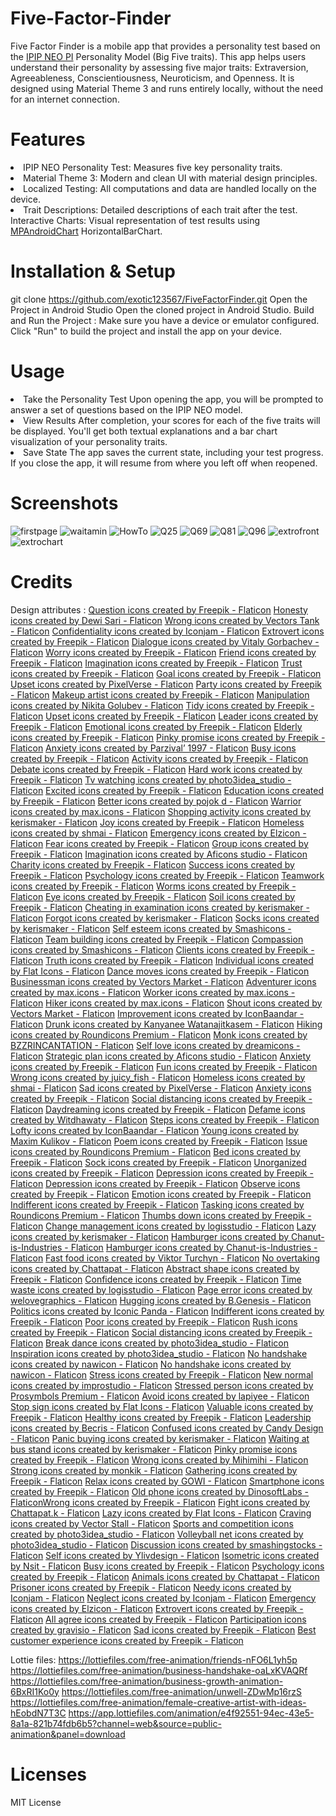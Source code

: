 # Five-Factor-Finder
Five Factor Finder is a mobile app that provides a personality test based on the <a href="https://github.com/kholia/IPIP-NEO-PI">IPIP NEO PI</a> Personality Model (Big Five traits). This app helps users understand their personality by assessing five major traits: Extraversion, Agreeableness, Conscientiousness, Neuroticism, and Openness. It is designed using Material Theme 3 and runs entirely locally, without the need for an internet connection.

# Features
<li>IPIP NEO Personality Test: Measures five key personality traits.</li>
<li>Material Theme 3: Modern and clean UI with material design principles.</li>
<li>Localized Testing: All computations and data are handled locally on the device.</li>
<li>Trait Descriptions: Detailed descriptions of each trait after the test.</li>
Interactive Charts: Visual representation of test results using <a href="https://github.com/PhilJay/MPAndroidChart">MPAndroidChart</a> HorizontalBarChart.

# Installation & Setup
git clone https://github.com/exotic123567/FiveFactorFinder.git
Open the Project in Android Studio Open the cloned project in Android Studio.
Build and Run the Project :
Make sure you have a device or emulator configured.
Click "Run" to build the project and install the app on your device.

# Usage
<li>Take the Personality Test Upon opening the app, you will be prompted to answer a set of questions based on the IPIP NEO model.</li>

<li>View Results After completion, your scores for each of the five traits will be displayed. You'll get both textual explanations and a bar chart visualization of your personality traits.</li>

<li>Save State The app saves the current state, including your test progress. If you close the app, it will resume from where you left off when reopened.</li>

# Screenshots
![firstpage](https://github.com/user-attachments/assets/ba49232a-9a06-4eec-82ba-e156e100b2a0)
![waitamin](https://github.com/user-attachments/assets/06ef148d-c14f-4d01-b2f6-5b69826741bf)
![HowTo](https://github.com/user-attachments/assets/e5ed2134-d6b3-4450-8ccc-004e6e7cd5da)
![Q25](https://github.com/user-attachments/assets/d22a81d5-fdef-4bc2-bcbe-a87d9e3039e2)
![Q69](https://github.com/user-attachments/assets/02fe521a-9630-40a3-a016-7c0d7bb20483)
![Q81](https://github.com/user-attachments/assets/8efa03f0-03f8-4c85-ae1f-e4923a26fbb4)
![Q96](https://github.com/user-attachments/assets/27fb66e9-0b03-489f-b8a6-5c8bfeab6ee1)
![extrofront](https://github.com/user-attachments/assets/66f9f5ab-653a-4c54-b650-021e9eb1a369)
![extrochart](https://github.com/user-attachments/assets/c705fc24-6e36-477d-96c2-bd45b9014ae1)

# Credits
Design attributes :
<a href="https://www.flaticon.com/free-icons/question" title="question icons">Question icons created by Freepik - Flaticon</a>
<a href="https://www.flaticon.com/free-icons/honesty" title="honesty icons">Honesty icons created by Dewi Sari - Flaticon</a>
<a href="https://www.flaticon.com/free-icons/wrong" title="wrong icons">Wrong icons created by Vectors Tank - Flaticon</a>
<a href="https://www.flaticon.com/free-icons/confidentiality" title="confidentiality icons">Confidentiality icons created by Iconjam - Flaticon</a>
<a href="https://www.flaticon.com/free-icons/extrovert" title="extrovert icons">Extrovert icons created by Freepik - Flaticon</a>
<a href="https://www.flaticon.com/free-icons/dialogue" title="dialogue icons">Dialogue icons created by Vitaly Gorbachev - Flaticon</a>
<a href="" title="worry icons">Worry icons created by Freepik - Flaticon</a>
<a href="" title="friend icons">Friend icons created by Freepik - Flaticon</a>
<a href="https://www.flaticon.com/free-icons/imagination" title="imagination icons">Imagination icons created by Freepik - Flaticon</a>
<a href="" title="trust icons">Trust icons created by Freepik - Flaticon</a>
<a href="" title="goal icons">Goal icons created by Freepik - Flaticon</a>
<a href="" title="upset icons">Upset icons created by PixelVerse - Flaticon</a>
<a href="" title="party icons">Party icons created by Freepik - Flaticon</a>
<a href="https://www.flaticon.com/free-icons/makeup-artist" title="makeup artist icons">Makeup artist icons created by Freepik - Flaticon</a>
<a href="https://www.flaticon.com/free-icons/manipulation" title="manipulation icons">Manipulation icons created by Nikita Golubev - Flaticon</a>
<a href="https://www.flaticon.com/free-icons/tidy" title="tidy icons">Tidy icons created by Freepik - Flaticon</a>
<a href="https://www.flaticon.com/free-icons/upset" title="upset icons">Upset icons created by Freepik - Flaticon</a>
<a href="https://www.flaticon.com/free-icons/leader" title="leader icons">Leader icons created by Freepik - Flaticon</a>
<a href="https://www.flaticon.com/free-icons/emotional" title="emotional icons">Emotional icons created by Freepik - Flaticon</a>
<a href="https://www.flaticon.com/free-icons/elderly" title="elderly icons">Elderly icons created by Freepik - Flaticon</a>
<a href="https://www.flaticon.com/free-icons/pinky-promise" title="pinky promise icons">Pinky promise icons created by Freepik - Flaticon</a>
<a href="https://www.flaticon.com/free-icons/anxiety" title="anxiety icons">Anxiety icons created by Parzival’ 1997 - Flaticon</a>
<a href="https://www.flaticon.com/free-icons/busy" title="busy icons">Busy icons created by Freepik - Flaticon</a>
<a href="https://www.flaticon.com/free-icons/activity" title="activity icons">Activity icons created by Freepik - Flaticon</a>
<a href="https://www.flaticon.com/free-icons/debate" title="debate icons">Debate icons created by Freepik - Flaticon</a>
<a href="https://www.flaticon.com/free-icons/hard-work" title="hard work icons">Hard work icons created by Freepik - Flaticon</a>
<a href="https://www.flaticon.com/free-icons/tv-watching" title="tv watching icons">Tv watching icons created by photo3idea_studio - Flaticon</a>
<a href="https://www.flaticon.com/free-icons/excited" title="Excited icons">Excited icons created by Freepik - Flaticon</a>
<a href="https://www.flaticon.com/free-icons/education" title="education icons">Education icons created by Freepik - Flaticon</a>
<a href="https://www.flaticon.com/free-icons/better" title="better icons">Better icons created by pojok d - Flaticon</a>
<a href="https://www.flaticon.com/free-icons/warrior" title="warrior icons">Warrior icons created by max.icons - Flaticon</a>
<a href="https://www.flaticon.com/free-icons/shopping-activity" title="shopping activity icons">Shopping activity icons created by kerismaker - Flaticon</a>
<a href="https://www.flaticon.com/free-icons/joy" title="joy icons">Joy icons created by Freepik - Flaticon</a>
<a href="https://www.flaticon.com/free-icons/homeless" title="homeless icons">Homeless icons created by shmai - Flaticon</a>
<a href="https://www.flaticon.com/free-icons/emergency" title="emergency icons">Emergency icons created by Elzicon - Flaticon</a>
<a href="" title="fear icons">Fear icons created by Freepik - Flaticon</a>
<a href="https://www.flaticon.com/free-icons/group" title="group icons">Group icons created by Freepik - Flaticon</a>
<a href="https://www.flaticon.com/free-icons/imagination" title="imagination icons">Imagination icons created by Aficons studio - Flaticon</a>
<a href="https://www.flaticon.com/free-icons/charity" title="charity icons">Charity icons created by Freepik - Flaticon</a>
<a href="https://www.flaticon.com/free-icons/success" title="success icons">Success icons created by Freepik - Flaticon</a>
<a href="https://www.flaticon.com/free-icons/psychology" title="psychology icons">Psychology icons created by Freepik - Flaticon</a>
<a href="https://www.flaticon.com/free-icons/teamwork" title="teamwork icons">Teamwork icons created by Freepik - Flaticon</a>
<a href="https://www.flaticon.com/free-icons/worms" title="worms icons">Worms icons created by Freepik - Flaticon</a>
<a href="https://www.flaticon.com/free-icons/eye" title="eye icons">Eye icons created by Freepik - Flaticon</a>
<a href="https://www.flaticon.com/free-icons/soil" title="soil icons">Soil icons created by Freepik - Flaticon</a>
<a href="https://www.flaticon.com/free-icons/cheating-in-examination" title="cheating in examination icons">Cheating in examination icons created by kerismaker - Flaticon</a>
<a href="https://www.flaticon.com/free-icons/forgot" title="forgot icons">Forgot icons created by kerismaker - Flaticon</a>
<a href="https://www.flaticon.com/free-icons/socks" title="socks icons">Socks icons created by kerismaker - Flaticon</a>
<a href="https://www.flaticon.com/free-icons/self-esteem" title="self esteem icons">Self esteem icons created by Smashicons - Flaticon</a>
<a href="https://www.flaticon.com/free-icons/team-building" title="team building icons">Team building icons created by Freepik - Flaticon</a>
<a href="https://www.flaticon.com/free-icons/compassion" title="compassion icons">Compassion icons created by Smashicons - Flaticon</a>
<a href="https://www.flaticon.com/free-icons/clients" title="clients icons">Clients icons created by Freepik - Flaticon</a>
<a href="https://www.flaticon.com/free-icons/truth" title="truth icons">Truth icons created by Freepik - Flaticon</a>
<a href="https://www.flaticon.com/free-icons/individual" title="individual icons">Individual icons created by Flat Icons - Flaticon</a>
<a href="https://www.flaticon.com/free-icons/dance-moves" title="dance moves icons">Dance moves icons created by Freepik - Flaticon</a>
<a href="https://www.flaticon.com/free-icons/businessman" title="businessman icons">Businessman icons created by Vectors Market - Flaticon</a>
<a href="https://www.flaticon.com/free-icons/adventurer" title="adventurer icons">Adventurer icons created by max.icons - Flaticon</a>
<a href="https://www.flaticon.com/free-icons/worker" title="worker icons">Worker icons created by max.icons - Flaticon</a>
<a href="https://www.flaticon.com/free-icons/hiker" title="hiker icons">Hiker icons created by max.icons - Flaticon</a>
<a href="https://www.flaticon.com/free-icons/shout" title="shout icons">Shout icons created by Vectors Market - Flaticon</a>
<a href="https://www.flaticon.com/free-icons/improvement" title="improvement icons">Improvement icons created by IconBaandar - Flaticon</a>
<a href="https://www.flaticon.com/free-icons/drunk" title="drunk icons">Drunk icons created by Kanyanee Watanajitkasem - Flaticon</a>
<a href="https://www.flaticon.com/free-icons/hiking" title="hiking icons">Hiking icons created by Roundicons Premium - Flaticon</a>
<a href="https://www.flaticon.com/free-icons/monk" title="monk icons">Monk icons created by BZZRINCANTATION - Flaticon</a>
<a href="https://www.flaticon.com/free-icons/self-love" title="self love icons">Self love icons created by dreamicons - Flaticon</a>
<a href="https://www.flaticon.com/free-icons/strategic-plan" title="strategic plan icons">Strategic plan icons created by Aficons studio - Flaticon</a>
<a href="https://www.flaticon.com/free-icons/anxiety" title="anxiety icons">Anxiety icons created by Freepik - Flaticon</a>
<a href="https://www.flaticon.com/free-icons/fun" title="fun icons">Fun icons created by Freepik - Flaticon</a>
<a href="https://www.flaticon.com/free-icons/wrong" title="wrong icons">Wrong icons created by juicy_fish - Flaticon</a>
<a href="https://www.flaticon.com/free-icons/homeless" title="homeless icons">Homeless icons created by shmai - Flaticon</a>
<a href="" title="sad icons">Sad icons created by PixelVerse - Flaticon</a>
<a href="" title="anxiety icons">Anxiety icons created by Freepik - Flaticon</a>
<a href="https://www.flaticon.com/free-icons/social-distancing" title="social distancing icons">Social distancing icons created by Freepik - Flaticon</a>
<a href="https://www.flaticon.com/free-icons/daydreaming" title="daydreaming icons">Daydreaming icons created by Freepik - Flaticon</a>
<a href="https://www.flaticon.com/free-icons/defame" title="defame icons">Defame icons created by Witdhawaty - Flaticon</a>
<a href="https://www.flaticon.com/free-icons/steps" title="steps icons">Steps icons created by Freepik - Flaticon</a>
<a href="https://www.flaticon.com/free-icons/lofty" title="lofty icons">Lofty icons created by IconBaandar - Flaticon</a>
<a href="https://www.flaticon.com/free-icons/young" title="young icons">Young icons created by Maxim Kulikov - Flaticon</a>
<a href="https://www.flaticon.com/free-icons/poem" title="poem icons">Poem icons created by Freepik - Flaticon</a>
<a href="https://www.flaticon.com/free-icons/issue" title="issue icons">Issue icons created by Roundicons Premium - Flaticon</a>
<a href="https://www.flaticon.com/free-icons/bed" title="bed icons">Bed icons created by Freepik - Flaticon</a>
<a href="https://www.flaticon.com/free-icons/sock" title="sock icons">Sock icons created by Freepik - Flaticon</a>
<a href="https://www.flaticon.com/free-icons/unorganized" title="unorganized icons">Unorganized icons created by Freepik - Flaticon</a>
<a href="https://www.flaticon.com/free-icons/depression" title="depression icons">Depression icons created by Freepik - Flaticon</a>
<a href="https://www.flaticon.com/free-icons/depression" title="depression icons">Depression icons created by Freepik - Flaticon</a>
<a href="https://www.flaticon.com/free-icons/observe" title="observe icons">Observe icons created by Freepik - Flaticon</a>
<a href="https://www.flaticon.com/free-icons/emotion" title="emotion icons">Emotion icons created by Freepik - Flaticon</a>
<a href="https://www.flaticon.com/free-icons/indifferent" title="indifferent icons">Indifferent icons created by Freepik - Flaticon</a>
<a href="https://www.flaticon.com/free-icons/tasking" title="tasking icons">Tasking icons created by Roundicons Premium - Flaticon</a>
<a href="https://www.flaticon.com/free-icons/thumbs-down" title="thumbs down icons">Thumbs down icons created by Freepik - Flaticon</a>
<a href="https://www.flaticon.com/free-icons/change-management" title="change management icons">Change management icons created by logisstudio - Flaticon</a>
<a href="https://www.flaticon.com/free-icons/lazy" title="lazy icons">Lazy icons created by kerismaker - Flaticon</a>
<a href="https://www.flaticon.com/free-icons/hamburger" title="hamburger icons">Hamburger icons created by Chanut-is-Industries - Flaticon</a>
<a href="https://www.flaticon.com/free-icons/hamburger" title="hamburger icons">Hamburger icons created by Chanut-is-Industries - Flaticon</a>
<a href="https://www.flaticon.com/free-icons/fast-food" title="fast food icons">Fast food icons created by Viktor Turchyn - Flaticon</a>
<a href="https://www.flaticon.com/free-icons/no-overtaking" title="no overtaking icons">No overtaking icons created by Chattapat - Flaticon</a>
<a href="https://www.flaticon.com/free-icons/abstract-shape" title="abstract shape icons">Abstract shape icons created by Freepik - Flaticon</a>
<a href="https://www.flaticon.com/free-icons/confidence" title="confidence icons">Confidence icons created by Freepik - Flaticon</a>
<a href="https://www.flaticon.com/free-icons/time-waste" title="time waste icons">Time waste icons created by logisstudio - Flaticon</a>
<a href="https://www.flaticon.com/free-icons/page-error" title="page error icons">Page error icons created by welovegraphics - Flaticon</a>
<a href="https://www.flaticon.com/free-icons/hugging" title="hugging icons">Hugging icons created by B.Genesis - Flaticon</a>
<a href="https://www.flaticon.com/free-icons/politics" title="politics icons">Politics icons created by Iconic Panda - Flaticon</a>
<a href="https://www.flaticon.com/free-icons/indifferent" title="indifferent icons">Indifferent icons created by Freepik - Flaticon</a>
<a href="https://www.flaticon.com/free-icons/poor" title="poor icons">Poor icons created by Freepik - Flaticon</a>
<a href="https://www.flaticon.com/free-icons/rush" title="rush icons">Rush icons created by Freepik - Flaticon</a>
<a href="https://www.flaticon.com/free-icons/social-distancing" title="social distancing icons">Social distancing icons created by Freepik - Flaticon</a>
<a href="https://www.flaticon.com/free-icons/break-dance" title="break dance icons">Break dance icons created by photo3idea_studio - Flaticon</a>
<a href="https://www.flaticon.com/free-icons/inspiration" title="inspiration icons">Inspiration icons created by photo3idea_studio - Flaticon</a>
<a href="https://www.flaticon.com/free-icons/no-handshake" title="no handshake icons">No handshake icons created by nawicon - Flaticon</a>
<a href="https://www.flaticon.com/free-icons/no-handshake" title="no handshake icons">No handshake icons created by nawicon - Flaticon</a>
<a href="https://www.flaticon.com/free-icons/stress" title="stress icons">Stress icons created by Freepik - Flaticon</a>
<a href="https://www.flaticon.com/free-icons/new-normal" title="new normal icons">New normal icons created by improstudio - Flaticon</a>
<a href="https://www.flaticon.com/free-icons/stressed-person" title="stressed person icons">Stressed person icons created by Prosymbols Premium - Flaticon</a>
<a href="https://www.flaticon.com/free-icons/avoid" title="avoid icons">Avoid icons created by lapiyee - Flaticon</a>
<a href="https://www.flaticon.com/free-icons/stop-sign" title="stop sign icons">Stop sign icons created by Flat Icons - Flaticon</a>
<a href="https://www.flaticon.com/free-icons/valuable" title="valuable icons">Valuable icons created by Freepik - Flaticon</a>
<a href="https://www.flaticon.com/free-icons/healthy" title="healthy icons">Healthy icons created by Freepik - Flaticon</a>
<a href="https://www.flaticon.com/free-icons/leadership" title="leadership icons">Leadership icons created by Becris - Flaticon</a>
<a href="https://www.flaticon.com/free-icons/confused" title="confused icons">Confused icons created by Candy Design - Flaticon</a>
<a href="https://www.flaticon.com/free-icons/panic-buying" title="panic buying icons">Panic buying icons created by kerismaker - Flaticon</a>
<a href="https://www.flaticon.com/free-icons/waiting-at-bus-stand" title="waiting at bus stand icons">Waiting at bus stand icons created by kerismaker - Flaticon</a>
<a href="https://www.flaticon.com/free-icons/pinky-promise" title="pinky promise icons">Pinky promise icons created by Freepik - Flaticon</a>
<a href="https://www.flaticon.com/free-icons/wrong" title="wrong icons">Wrong icons created by Mihimihi - Flaticon</a>
<a href="https://www.flaticon.com/free-icons/strong" title="strong icons">Strong icons created by monkik - Flaticon</a>
<a href="https://www.flaticon.com/free-icons/gathering" title="gathering icons">Gathering icons created by Freepik - Flaticon</a>
<a href="https://www.flaticon.com/free-icons/relax" title="relax icons">Relax icons created by GOWI - Flaticon</a>
<a href="https://www.flaticon.com/free-icons/smartphone" title="smartphone icons">Smartphone icons created by Freepik - Flaticon</a>
<a href="https://www.flaticon.com/free-icons/old-phone" title="old phone icons">Old phone icons created by DinosoftLabs - Flaticon</a><a href="https://www.flaticon.com/free-icons/wrong" title="wrong icons">Wrong icons created by Freepik - Flaticon</a>
<a href="https://www.flaticon.com/free-icons/fight" title="fight icons">Fight icons created by Chattapat.k - Flaticon</a>
<a href="https://www.flaticon.com/free-icons/lazy" title="lazy icons">Lazy icons created by Flat Icons - Flaticon</a>
<a href="https://www.flaticon.com/free-icons/craving" title="craving icons">Craving icons created by Vector Stall - Flaticon</a>
<a href="https://www.flaticon.com/free-icons/sports-and-competition" title="sports and competition icons">Sports and competition icons created by photo3idea_studio - Flaticon</a>
<a href="https://www.flaticon.com/free-icons/volleyball-net" title="volleyball net icons">Volleyball net icons created by photo3idea_studio - Flaticon</a>
<a href="https://www.flaticon.com/free-icons/discussion" title="discussion icons">Discussion icons created by smashingstocks - Flaticon</a>
<a href="https://www.flaticon.com/free-icons/self" title="self icons">Self icons created by Ylivdesign - Flaticon</a>
<a href="https://www.flaticon.com/free-icons/isometric" title="isometric icons">Isometric icons created by Nsit - Flaticon</a>
<a href="https://www.flaticon.com/free-icons/busy" title="busy icons">Busy icons created by Freepik - Flaticon</a>
<a href="https://www.flaticon.com/free-icons/psychology" title="psychology icons">Psychology icons created by Freepik - Flaticon</a>
<a href="https://www.flaticon.com/free-icons/animals" title="animals icons">Animals icons created by Chattapat - Flaticon</a>
<a href="https://www.flaticon.com/free-icons/prisoner" title="prisoner icons">Prisoner icons created by Freepik - Flaticon</a>
<a href="https://www.flaticon.com/free-icons/needy" title="needy icons">Needy icons created by Iconjam - Flaticon</a>
<a href="https://www.flaticon.com/free-icons/neglect" title="neglect icons">Neglect icons created by Iconjam - Flaticon</a>
<a href="https://www.flaticon.com/free-icons/emergency" title="emergency icons">Emergency icons created by Elzicon - Flaticon</a>
<a href="https://www.flaticon.com/free-icon/extrovert_6585776" title="extrovert icons">Extrovert icons created by Freepik - Flaticon</a>
<a href="https://www.flaticon.com/free-icon/all-agree_8188544?page=2&position=3&term=agree&origin=style-search&related_id=8188544" title="all agree icons">All agree icons created by Freepik - Flaticon</a>
<a href="" title="participation icons">Participation icons created by gravisio - Flaticon</a>
<a href="" title="sad icons">Sad icons created by Freepik - Flaticon</a>
<a href="" title="best customer experience icons">Best customer experience icons created by Freepik - Flaticon</a>


Lottie files:
<a href="https://lottiefiles.com/free-animation/friends-nFO6L1yh5p">https://lottiefiles.com/free-animation/friends-nFO6L1yh5p</a>
<a href="https://lottiefiles.com/free-animation/business-handshake-oaLxKVAQRf">https://lottiefiles.com/free-animation/business-handshake-oaLxKVAQRf</a>
<a href="https://lottiefiles.com/free-animation/business-growth-animation-6BxRI1Ko0y">https://lottiefiles.com/free-animation/business-growth-animation-6BxRI1Ko0y</a>
<a href="https://lottiefiles.com/free-animation/unwell-ZDwMp16rzS">https://lottiefiles.com/free-animation/unwell-ZDwMp16rzS</a>
<a href="https://lottiefiles.com/free-animation/female-creative-artist-with-ideas-hEobdN7T3C">https://lottiefiles.com/free-animation/female-creative-artist-with-ideas-hEobdN7T3C</a>
<a href="https://app.lottiefiles.com/animation/e4f92551-94ec-43e5-8a1a-821b74fdb6b5?channel=web&source=public-animation&panel=download">https://app.lottiefiles.com/animation/e4f92551-94ec-43e5-8a1a-821b74fdb6b5?channel=web&source=public-animation&panel=download</a>

# Licenses
MIT License







